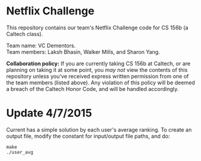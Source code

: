 # Netflix Challenge
This repository contains our team's Netflix Challenge code for CS 156b (a
Caltech class).

Team name: VC Dementors.  
Team members: Laksh Bhasin, Walker Mills, and Sharon Yang.

**Collaboration policy:** If you are currently taking CS 156b at Caltech,
or are planning on taking it at some point, you *may not* view the contents
of this repository unless you've received express written permission from
one of the team members (listed above). Any violation of this policy will
be deemed a breach of the Caltech Honor Code, and will be handled
accordingly.


Update 4/7/2015
===

Current has a simple solution by each user's average ranking. To create an
output file, modify the constant for input/output file paths, and do:
```
make
./user_avg
```
